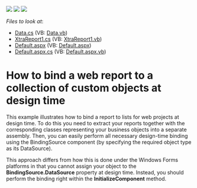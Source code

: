 <!-- default badges list -->
![](https://img.shields.io/endpoint?url=https://codecentral.devexpress.com/api/v1/VersionRange/128598677/13.2.5%2B)
[![](https://img.shields.io/badge/Open_in_DevExpress_Support_Center-FF7200?style=flat-square&logo=DevExpress&logoColor=white)](https://supportcenter.devexpress.com/ticket/details/E1936)
[![](https://img.shields.io/badge/📖_How_to_use_DevExpress_Examples-e9f6fc?style=flat-square)](https://docs.devexpress.com/GeneralInformation/403183)
<!-- default badges end -->
<!-- default file list -->
*Files to look at*:

* [Data.cs](./CS/Reports/Data.cs) (VB: [Data.vb](./VB/Reports/Data.vb))
* [XtraReport1.cs](./CS/Reports/XtraReport1.cs) (VB: [XtraReport1.vb](./VB/Reports/XtraReport1.vb))
* [Default.aspx](./CS/ShowReport/Default.aspx) (VB: [Default.aspx](./VB/ShowReport/Default.aspx))
* [Default.aspx.cs](./CS/ShowReport/Default.aspx.cs) (VB: [Default.aspx.vb](./VB/ShowReport/Default.aspx.vb))
<!-- default file list end -->
# How to bind a web report to a collection of custom objects at design time


<p>This example illustrates how to bind a report to lists for web projects at design time. To do this you need to extract your reports together with the corresponding classes representing your business objects into a separate assembly. Then, you can easily perform all necessary design-time binding using the BindingSource component (by specifying the required object type as its DataSource).</p><p>This approach differs from how this is done under the Windows Forms platforms in that you cannot assign your object to the <strong>BindingSource.DataSource</strong> property at design time. Instead, you should perform the binding right within the <strong>InitializeComponent</strong> method.</p>

<br/>


